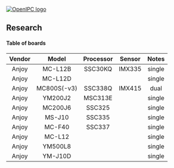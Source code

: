 [![OpenIPC logo][logo]][site_basic]

## Research


#### Table of boards

| Vendor      | Model      | Processor  | Sensor     | Notes      |
|:----------: |:----------:|:----------:|:----------:|:----------:|
| Anjoy       | MC-L12B    | SSC30KQ    | IMX335     | single     |
| Anjoy       | MC-L12D    |            |            | single     |
| Anjoy       | MC800S(-v3)| SSC338Q    | IMX415     | dual       |
| Anjoy       | YM200J2    | MSC313E    |            | single     |
| Anjoy       | MC200J6    | SSC325     |            | single     |
| Anjoy       | MS-J10     | SSC335     |            | single     | 
| Anjoy       | MC-F40     | SSC337     |            | single     |
| Anjoy       | MC-L12     |            |            | single     |
| Anjoy       | YM500L8    |            |            | single     |
| Anjoy       | YM-J10D    |            |            | single     |


[logo]: https://openipc.org/assets/openipc-logo-black.svg
[site_basic]: https://openipc.org
[telegram_en]: https://t.me/OpenIPC
